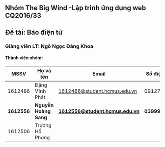 ## Nhóm The Big Wind -Lập trình ứng dụng web CQ2016/33 
## Đề tài: Báo điện tử
### Giảng viên LT: Ngô Ngọc Đăng Khoa
#### Thành viên nhóm:
| MSSV | Họ và tên | Email | Số điện thoại |
|--- | --- | --- | --- |
| 1612486 | Đặng Vĩnh Phát | 1612486@student.hcmus.edu.vn | 0912712723 |
| **1612556** | **Nguyễn Hoàng Sang** | **1612556@student.hcmus.edu.vn** | **03999029922** |
| 1612506 | Trương Hổ Phong | | |
